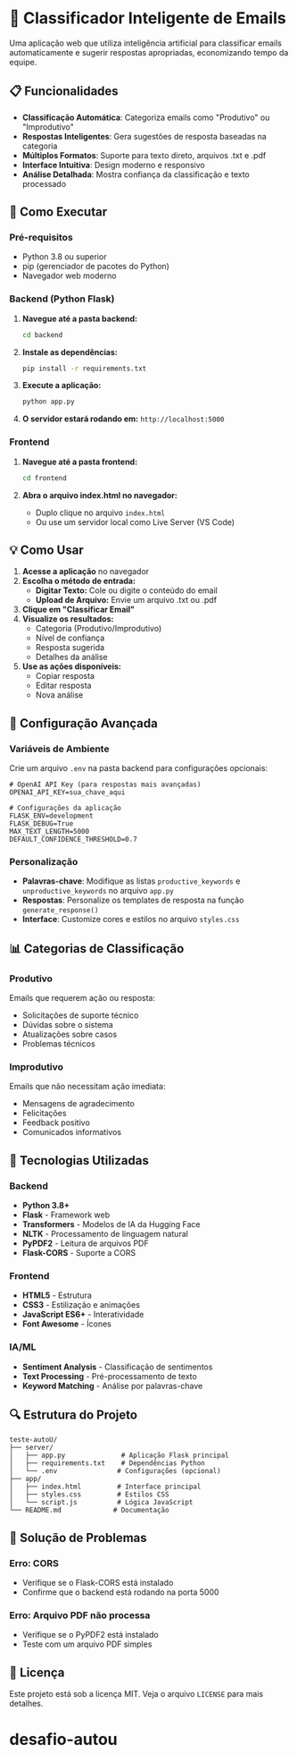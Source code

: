 # 🤖 Classificador Inteligente de Emails

Uma aplicação web que utiliza inteligência artificial para classificar emails automaticamente e sugerir respostas apropriadas, economizando tempo da equipe.

## 📋 Funcionalidades

- **Classificação Automática**: Categoriza emails como "Produtivo" ou "Improdutivo"
- **Respostas Inteligentes**: Gera sugestões de resposta baseadas na categoria
- **Múltiplos Formatos**: Suporte para texto direto, arquivos .txt e .pdf
- **Interface Intuitiva**: Design moderno e responsivo
- **Análise Detalhada**: Mostra confiança da classificação e texto processado

## 🚀 Como Executar

### Pré-requisitos

- Python 3.8 ou superior
- pip (gerenciador de pacotes do Python)
- Navegador web moderno

### Backend (Python Flask)

1. **Navegue até a pasta backend:**
   ```bash
   cd backend
   ```

2. **Instale as dependências:**
   ```bash
   pip install -r requirements.txt
   ```

3. **Execute a aplicação:**
   ```bash
   python app.py
   ```

4. **O servidor estará rodando em:** `http://localhost:5000`

### Frontend

1. **Navegue até a pasta frontend:**
   ```bash
   cd frontend
   ```

2. **Abra o arquivo index.html no navegador:**
   - Duplo clique no arquivo `index.html`
   - Ou use um servidor local como Live Server (VS Code)

## 💡 Como Usar

1. **Acesse a aplicação** no navegador
2. **Escolha o método de entrada:**
   - **Digitar Texto:** Cole ou digite o conteúdo do email
   - **Upload de Arquivo:** Envie um arquivo .txt ou .pdf
3. **Clique em "Classificar Email"**
4. **Visualize os resultados:**
   - Categoria (Produtivo/Improdutivo)
   - Nível de confiança
   - Resposta sugerida
   - Detalhes da análise
5. **Use as ações disponíveis:**
   - Copiar resposta
   - Editar resposta
   - Nova análise

## 🔧 Configuração Avançada

### Variáveis de Ambiente

Crie um arquivo `.env` na pasta backend para configurações opcionais:

```env
# OpenAI API Key (para respostas mais avançadas)
OPENAI_API_KEY=sua_chave_aqui

# Configurações da aplicação
FLASK_ENV=development
FLASK_DEBUG=True
MAX_TEXT_LENGTH=5000
DEFAULT_CONFIDENCE_THRESHOLD=0.7
```

### Personalização

- **Palavras-chave**: Modifique as listas `productive_keywords` e `unproductive_keywords` no arquivo `app.py`
- **Respostas**: Personalize os templates de resposta na função `generate_response()`
- **Interface**: Customize cores e estilos no arquivo `styles.css`

## 📊 Categorias de Classificação

### Produtivo
Emails que requerem ação ou resposta:
- Solicitações de suporte técnico
- Dúvidas sobre o sistema
- Atualizações sobre casos
- Problemas técnicos

### Improdutivo
Emails que não necessitam ação imediata:
- Mensagens de agradecimento
- Felicitações
- Feedback positivo
- Comunicados informativos

## 🧠 Tecnologias Utilizadas

### Backend
- **Python 3.8+**
- **Flask** - Framework web
- **Transformers** - Modelos de IA da Hugging Face
- **NLTK** - Processamento de linguagem natural
- **PyPDF2** - Leitura de arquivos PDF
- **Flask-CORS** - Suporte a CORS

### Frontend
- **HTML5** - Estrutura
- **CSS3** - Estilização e animações
- **JavaScript ES6+** - Interatividade
- **Font Awesome** - Ícones

### IA/ML
- **Sentiment Analysis** - Classificação de sentimentos
- **Text Processing** - Pré-processamento de texto
- **Keyword Matching** - Análise por palavras-chave

## 🔍 Estrutura do Projeto

```
teste-autoU/
├── server/
│   ├── app.py              # Aplicação Flask principal
│   ├── requirements.txt    # Dependências Python
│   └── .env               # Configurações (opcional)
├── app/
│   ├── index.html         # Interface principal
│   ├── styles.css         # Estilos CSS
│   └── script.js          # Lógica JavaScript
└── README.md             # Documentação
```

## 🚨 Solução de Problemas

### Erro: CORS
- Verifique se o Flask-CORS está instalado
- Confirme que o backend está rodando na porta 5000

### Erro: Arquivo PDF não processa
- Verifique se o PyPDF2 está instalado
- Teste com um arquivo PDF simples

## 📝 Licença

Este projeto está sob a licença MIT. Veja o arquivo `LICENSE` para mais detalhes.
# desafio-autou
